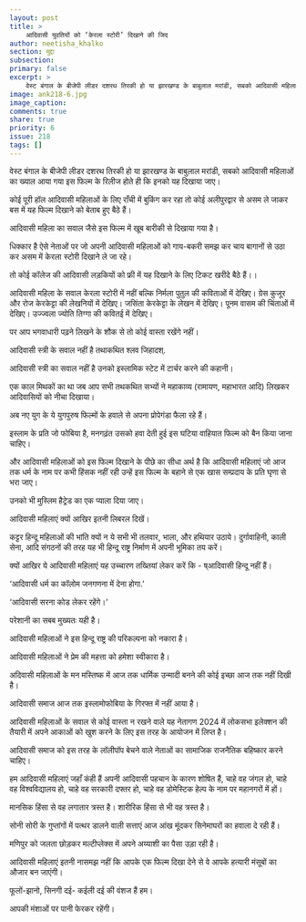 ```yaml
---
layout: post
title: >
    आदिवासी युवतियों को ‘केरला स्टोरी’ दिखाने की जिद
author: neetisha_khalko
section: मुद्दा
subsection:
primary: false
excerpt: >
    वेस्ट बंगाल के बीजेपी लीडर दशरथ तिरकी हो या झारखण्ड के बाबुलाल मरांडी, सबको आदिवासी महिलाओं का ख्याल आया गया इस फिल्म के रिलीज होते ही कि इनको यह दिखाया जाए।
image: ank218-6.jpg
image_caption: 
comments: true
share: true
priority: 6
issue: 218
tags: []
---
```


वेस्ट बंगाल के बीजेपी लीडर दशरथ तिरकी हो या झारखण्ड के बाबुलाल मरांडी, सबको आदिवासी महिलाओं का ख्याल आया गया इस फिल्म के रिलीज होते ही कि इनको यह दिखाया जाए।

कोई पूरी हॉल आदिवासी महिलाओं के लिए राँची में बुकिंग कर रहा तो कोई अलीपुरद्वार से असम ले जाकर बस में यह फिल्म दिखाने को बेताब हुए बैठे हैं।

आदिवासी महिला का सवाल जैसे इस फिल्म में खूब बारीकी से दिखाया गया है।

धिक्कार है ऐसे नेताओं पर जो अपनी आदिवासी महिलाओं को गाय-बकरी समझ कर चाय बागानों से उठा कर असम में केरला स्टोरी दिखाने ले जा रहे।

तो कोई कॉलेज की आदिवासी लड़कियों को फ्री में यह दिखाने के लिए टिकट खरीदे बैठे हैं।।

आदिवासी महिला के सवाल केरला स्टोरी में नहीं बल्कि निर्मला पुतुल की कविताओं में देखिए। ग्रेस कुजूर और रोज केरकेट्टा की लेखनियों में देखिए। जसिंता केरकेट्टा के लेखन में देखिए। पूनम वासम की चिंताओं में देखिए। उज्ज्वला ज्योति तिग्गा की कवितई में देखिए।

पर आप भगवाधारी पढ़ने लिखने के शौक से तो कोई वास्ता रखेंगे नहीं।

आदिवासी स्त्री के सवाल नहीं है तथाकथित श्लव जिहादश्.

आदिवासी स्त्री का सवाल नहीं है उनको इस्लामिक स्टेट में टार्चर करने की कहानी।

एक काल मिथकों का था जब आप सभी तथकथित सभ्यों ने महाकाव्य (रामायण, महाभारत आदि) लिखकर आदिवासियों को नीचा दिखाया।

अब नए युग के ये युगपुरुष फिल्मों के हवाले से अपना प्रोपेगंडा फैला रहे हैं।

इस्लाम के प्रति जो फोबिया है, मनगढ़ंत उसको हवा देती हुई इस घटिया वाहियात फिल्म को बैन किया जाना चाहिए।

और आदिवासी महिलाओं को इस फिल्म दिखाने के पीछे का सीधा अर्थ है कि आदिवासी महिलाएं जो आज तक धर्म के नाम पर कभी हिंसक नहीं रही उन्हें इस फिल्म के बहाने से एक खास सम्प्रदाय के प्रति घृणा से भरा जाए।

उनको भी मुस्लिम हैट्रेड का एक प्याला दिया जाए।

आदिवासी महिलाएं क्यों आखिर इतनी लिबरल दिखें।

कट्टर हिन्दू महिलाओं की भांति क्यों न ये सभी भी तलवार, भाला, और हथियार उठाये। दुर्गावाहिनी, काली सेना, आदि संगठनों की तरह यह भी हिन्दू राष्ट्र निर्माण में अपनी भूमिका तय करें।

क्यों आखिर ये आदिवासी महिलाएं यह उच्चारण तख्तियां लेकर करें कि - ष्आदिवासी हिन्दू नहीं हैं।

‘आदिवासी धर्म का कॉलोम जनगणना में देना होगा.’

‘आदिवासी सरना कोड लेकर रहेंगे।’

परेशानी का सबब मुख्यतः यही है।

आदिवासी महिलाओं ने इस हिन्दू राष्ट्र की परिकल्पना को नकारा है।

आदिवासी महिलाओं ने प्रेम की महत्ता को हमेशा स्वीकारा है।

अदिवासी महिलाओं के मन मस्तिष्क में आज तक धार्मिक उन्मादी बनने की कोई इच्छा आज तक नहीं दिखी है।

आदिवासी समाज आज तक इस्लामोफोबिया के गिरफ्त में नहीं आया है।

आदिवासी महिलाओं के सवाल से कोई वास्ता न रखने वाले यह नेतागण 2024 में लोकसभा इलेक्शन की तैयारी में अपने आकाओं को खुश करने के लिए इस तरह के आयोजन में लिप्त है।

आदिवासी समाज को इस तरह के लॉलीपॉप बेचने वाले नेताओं का सामाजिक राजनैतिक बहिष्कार करने चाहिए।

हम आदिवासी महिलाएं जहाँ कंही हैं अपनी आदिवासी पहचान के कारण शोषित हैं, चाहे वह जंगल हो, चाहे वह विश्वविद्यालय हो, चाहे वह सरकारी दफ्तर हो, चाहे वह डोमेस्टिक हेल्प के नाम पर महानगरों में हों।

मानसिक हिंसा से वह लगातार त्रस्त है। शारीरिक हिंसा से भी वह त्रस्त है।

सोनी सोरी के गुप्तांगों में पत्थर डालने वाली सत्ताएं आज आंख मूंदकर सिनेमाघरों का हवाला दे रही हैं।

मणिपुर को जलता छोड़कर मल्टीप्लेक्स में अपने अय्याशी का पैसा उड़ा रही है।

आदिवासी महिलाएं इतनी नासमझ नहीं कि आपके एक फिल्म दिखा देने से वे आपके हत्यारी मंसूबों का औजार बन जाएंगी।

फूलों-झानो, सिनगी दई- कईली दई की वंशज हैं हम।

आपकी मंशाओं पर पानी फेरकर रहेंगी।